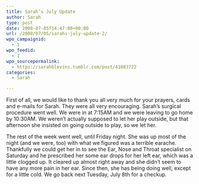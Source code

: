 ```yaml
---
title: Sarah’s July Update
author: Sarah
type: post
date: 2008-07-05T14:47:00+00:00
url: /2008/07/05/sarahs-july-update-2/
wpo_campaignid:
  - 1
wpo_feedid:
  - 1
wpo_sourcepermalink:
  - https://sarahblevins.tumblr.com/post/41083722
categories:
  - Sarah

---
```

First of all, we would like to thank you all very much for your prayers, cards and e-mails for Sarah. They were all very encouraging. Sarah&rsquo;s surgical procedure went well. We were in at 7:15AM and we were leaving to go home by 10:30AM. We weren&rsquo;t actually supposed to let her play outside, but that afternoon she insisted on going outside to play, so we let her.

The rest of the week went well, until Friday night. She was up most of the night (and we were, too) with what we figured was a terrible earache. Thankfully we could get her in to see the Ear, Nose and Throat specialist on Saturday and he prescribed her some ear drops for her left ear, which was a little clogged up. It cleared up almost right away and she didn&rsquo;t seem to have any more pain in her ear. Since then, she has being doing well, except for a little cold. We go back next Tuesday, July 8th for a checkup.